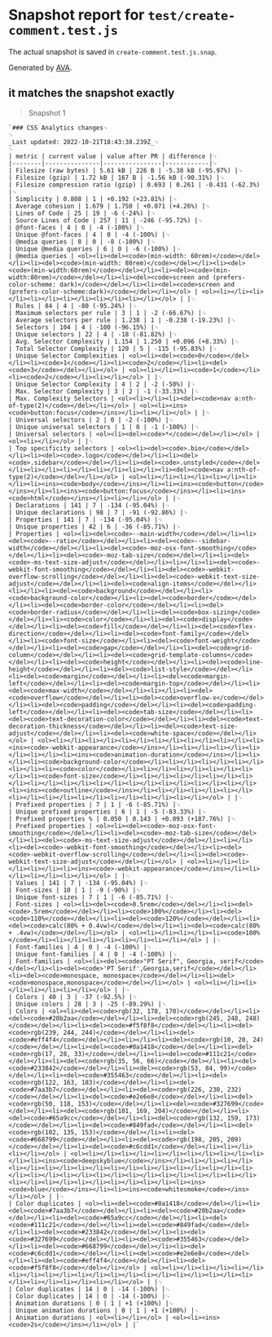 # Snapshot report for `test/create-comment.test.js`

The actual snapshot is saved in `create-comment.test.js.snap`.

Generated by [AVA](https://avajs.dev).

## it matches the snapshot exactly

> Snapshot 1

    `### CSS Analytics changes␊
    ␊
    _Last updated: 2022-10-21T18:43:38.239Z_␊
    ␊
    | metric | current value | value after PR | difference |␊
    |--------|---------------|----------------|------------|␊
    | Filesize (raw bytes) | 5.61 kB | 226 B | -5.38 kB (-95.97%) |␊
    | Filesize (gzip) | 1.72 kB | 167 B | -1.56 kB (-90.31%) |␊
    | Filesize compression ratio (gzip) | 0.693 | 0.261 | -0.431 (-62.3%) |␊
    | Simplicity | 0.808 | 1 | +0.192 (+23.81%) |␊
    | Average cohesion | 1.679 | 1.750 | +0.071 (+4.26%) |␊
    | Lines of Code | 25 | 19 | -6 (-24%) |␊
    | Source Lines of Code | 257 | 11 | -246 (-95.72%) |␊
    | @font-faces | 4 | 0 | -4 (-100%) |␊
    | Unique @font-faces | 4 | 0 | -4 (-100%) |␊
    | @media queries | 8 | 0 | -8 (-100%) |␊
    | Unique @media queries | 6 | 0 | -6 (-100%) |␊
    | @media queries | <ol><li><del><code>(min-width: 60rem)</code></del></li><li><del><code>(min-width: 80rem)</code></del></li><li><del><code>(min-width:60rem)</code></del></li><li><del><code>(min-width:80rem)</code></del></li><li><del><code>screen and (prefers-color-scheme: dark)</code></del></li><li><del><code>screen and (prefers-color-scheme:dark)</code></del></li></ol> | <ol><li></li><li></li><li></li><li></li><li></li><li></li></ol> | |␊
    | Rules | 84 | 4 | -80 (-95.24%) |␊
    | Maximum selectors per rule | 3 | 1 | -2 (-66.67%) |␊
    | Average selectors per rule | 1.238 | 1 | -0.238 (-19.23%) |␊
    | Selectors | 104 | 4 | -100 (-96.15%) |␊
    | Unique selectors | 22 | 4 | -18 (-81.82%) |␊
    | Avg. Selector Complexity | 1.154 | 1.250 | +0.096 (+8.33%) |␊
    | Total Selector Complexity | 120 | 5 | -115 (-95.83%) |␊
    | Unique Selector Complexities | <ol><li><del><code>0</code></del></li><li><code>1</code></li><li><code>2</code></li><li><del><code>3</code></del></li></ol> | <ol><li></li><li><code>1</code></li><li><code>2</code></li><li></li></ol> | |␊
    | Unique Selector Complexity | 4 | 2 | -2 (-50%) |␊
    | Max. Selector Complexity | 3 | 2 | -1 (-33.33%) |␊
    | Max. Complexity Selectors | <ol><li></li><li><del><code>nav a:nth-of-type(2)</code></del></li></ol> | <ol><li><ins><code>button:focus</code></ins></li><li></li></ol> | |␊
    | Universal selectors | 2 | 0 | -2 (-100%) |␊
    | Unique universal selectors | 1 | 0 | -1 (-100%) |␊
    | Universal selectors | <ol><li><del><code>*</code></del></li></ol> | <ol><li></li></ol> | |␊
    | Top specificity selectors | <ol><li><del><code>.bio</code></del></li><li><del><code>.logo</code></del></li><li><del><code>.sidebar</code></del></li><li><del><code>.unstyled</code></del></li><li></li><li></li><li></li><li></li><li><del><code>nav a:nth-of-type(2)</code></del></li></ol> | <ol><li></li><li></li><li></li><li></li><li><ins><code>body</code></ins></li><li><ins><code>button</code></ins></li><li><ins><code>button:focus</code></ins></li><li><ins><code>html</code></ins></li><li></li></ol> | |␊
    | Declarations | 141 | 7 | -134 (-95.04%) |␊
    | Unique declarations | 98 | 7 | -91 (-92.86%) |␊
    | Properties | 141 | 7 | -134 (-95.04%) |␊
    | Unique properties | 42 | 6 | -36 (-85.71%) |␊
    | Properties | <ol><li><del><code>--main-width</code></del></li><li><del><code>--ratio</code></del></li><li><del><code>--sidebar-width</code></del></li><li><del><code>-moz-osx-font-smoothing</code></del></li><li><del><code>-moz-tab-size</code></del></li><li><del><code>-ms-text-size-adjust</code></del></li><li></li><li><del><code>-webkit-font-smoothing</code></del></li><li><del><code>-webkit-overflow-scrolling</code></del></li><li><del><code>-webkit-text-size-adjust</code></del></li><li><del><code>align-items</code></del></li><li></li><li><del><code>background</code></del></li><li><code>background-color</code></li><li><del><code>border</code></del></li><li><del><code>border-color</code></del></li><li><del><code>border-radius</code></del></li><li><del><code>box-sizing</code></del></li><li><code>color</code></li><li><del><code>display</code></del></li><li><del><code>fill</code></del></li><li><del><code>flex-direction</code></del></li><li><del><code>font-family</code></del></li><li><code>font-size</code></li><li><del><code>font-weight</code></del></li><li><del><code>gap</code></del></li><li><del><code>grid-column</code></del></li><li><del><code>grid-template-columns</code></del></li><li><del><code>height</code></del></li><li><del><code>line-height</code></del></li><li><del><code>list-style</code></del></li><li><del><code>margin</code></del></li><li><del><code>margin-left</code></del></li><li><del><code>margin-top</code></del></li><li><del><code>max-width</code></del></li><li></li><li><del><code>overflow</code></del></li><li><del><code>overflow-x</code></del></li><li><del><code>padding</code></del></li><li><del><code>padding-left</code></del></li><li><del><code>tab-size</code></del></li><li><del><code>text-decoration-color</code></del></li><li><del><code>text-decoration-thickness</code></del></li><li><del><code>text-size-adjust</code></del></li><li><del><code>white-space</code></del></li></ol> | <ol><li></li><li></li><li></li><li></li><li></li><li></li><li><ins><code>-webkit-appearance</code></ins></li><li></li><li></li><li></li><li></li><li><ins><code>animation-duration</code></ins></li><li></li><li><code>background-color</code></li><li></li><li></li><li></li><li></li><li><code>color</code></li><li></li><li></li><li></li><li></li><li><code>font-size</code></li><li></li><li></li><li></li><li></li><li></li><li></li><li></li><li></li><li></li><li></li><li></li><li><ins><code>outline</code></ins></li><li></li><li></li><li></li><li></li><li></li><li></li><li></li><li></li><li></li></ol> | |␊
    | Prefixed properties | 7 | 1 | -6 (-85.71%) |␊
    | Unique prefixed properties | 6 | 1 | -5 (-83.33%) |␊
    | Prefixed properties % | 0.050 | 0.143 | +0.093 (+187.76%) |␊
    | Prefixed properties | <ol><li><del><code>-moz-osx-font-smoothing</code></del></li><li><del><code>-moz-tab-size</code></del></li><li><del><code>-ms-text-size-adjust</code></del></li><li></li><li><del><code>-webkit-font-smoothing</code></del></li><li><del><code>-webkit-overflow-scrolling</code></del></li><li><del><code>-webkit-text-size-adjust</code></del></li></ol> | <ol><li></li><li></li><li></li><li><ins><code>-webkit-appearance</code></ins></li><li></li><li></li><li></li></ol> | |␊
    | Values | 141 | 7 | -134 (-95.04%) |␊
    | Font-sizes | 10 | 1 | -9 (-90%) |␊
    | Unique font-sizes | 7 | 1 | -6 (-85.71%) |␊
    | Font-sizes | <ol><li><del><code>0.5rem</code></del></li><li><del><code>.5rem</code></del></li><li><code>100%</code></li><li><del><code>110%</code></del></li><li><del><code>120%</code></del></li><li><del><code>calc(80% + 0.4vw)</code></del></li><li><del><code>calc(80% + .4vw)</code></del></li></ol> | <ol><li></li><li></li><li><code>100%</code></li><li></li><li></li><li></li><li></li></ol> | |␊
    | Font-families | 4 | 0 | -4 (-100%) |␊
    | Unique font-families | 4 | 0 | -4 (-100%) |␊
    | Font-families | <ol><li><del><code>"PT Serif", Georgia, serif</code></del></li><li><del><code>'PT Serif',Georgia,serif</code></del></li><li><del><code>monospace, monospace</code></del></li><li><del><code>monospace,monospace</code></del></li></ol> | <ol><li></li><li></li><li></li><li></li></ol> | |␊
    | Colors | 40 | 3 | -37 (-92.5%) |␊
    | Unique colors | 28 | 3 | -25 (-89.29%) |␊
    | Colors | <ol><li><del><code>rgb(32, 178, 170)</code></del></li><li><del><code>#20b2aa</code></del></li><li><del><code>rgb(245, 248, 248)</code></del></li><li><del><code>#f5f8f8</code></del></li><li><del><code>rgb(239, 244, 244)</code></del></li><li><del><code>#eff4f4</code></del></li><li></li><li><del><code>rgb(10, 20, 24)</code></del></li><li><del><code>#0a1418</code></del></li><li><del><code>rgb(17, 28, 33)</code></del></li><li><del><code>#111c21</code></del></li><li><del><code>rgb(35, 56, 66)</code></del></li><li><del><code>#233842</code></del></li><li><del><code>rgb(53, 84, 99)</code></del></li><li><del><code>#355463</code></del></li><li><del><code>rgb(122, 163, 183)</code></del></li><li><del><code>#7aa3b7</code></del></li><li><del><code>rgb(226, 230, 232)</code></del></li><li><del><code>#e2e6e8</code></del></li><li><del><code>rgb(50, 118, 153)</code></del></li><li><del><code>#327699</code></del></li><li><del><code>rgb(101, 169, 204)</code></del></li><li><del><code>#65a9cc</code></del></li><li><del><code>rgb(132, 159, 173)</code></del></li><li><del><code>#849fad</code></del></li><li><del><code>rgb(102, 135, 153)</code></del></li><li><del><code>#668799</code></del></li><li><del><code>rgb(198, 205, 209)</code></del></li><li><del><code>#c6cdd1</code></del></li><li></li><li></li></ol> | <ol><li></li><li></li><li></li><li></li><li></li><li></li><li><ins><code>deepskyblue</code></ins></li><li></li><li></li><li></li><li></li><li></li><li></li><li></li><li></li><li></li><li></li><li></li><li></li><li></li><li></li><li></li><li></li><li></li><li></li><li></li><li></li><li></li><li></li><li><ins><code>blue</code></ins></li><li><ins><code>whitesmoke</code></ins></li></ol> | |␊
    | Color duplicates | <ol><li><del><code>#0a1418</code></del></li><li><del><code>#7aa3b7</code></del></li><li><del><code>#20b2aa</code></del></li><li><del><code>#65a9cc</code></del></li><li><del><code>#111c21</code></del></li><li><del><code>#849fad</code></del></li><li><del><code>#233842</code></del></li><li><del><code>#327699</code></del></li><li><del><code>#355463</code></del></li><li><del><code>#668799</code></del></li><li><del><code>#c6cdd1</code></del></li><li><del><code>#e2e6e8</code></del></li><li><del><code>#eff4f4</code></del></li><li><del><code>#f5f8f8</code></del></li></ol> | <ol><li></li><li></li><li></li><li></li><li></li><li></li><li></li><li></li><li></li><li></li><li></li><li></li><li></li><li></li></ol> | |␊
    | Color duplicates | 14 | 0 | -14 (-100%) |␊
    | Color duplicates | 14 | 0 | -14 (-100%) |␊
    | Animation durations | 0 | 1 | +1 (+100%) |␊
    | Unique animation durations | 0 | 1 | +1 (+100%) |␊
    | Animation durations | <ol><li></li></ol> | <ol><li><ins><code>2s</code></ins></li></ol> | |`
